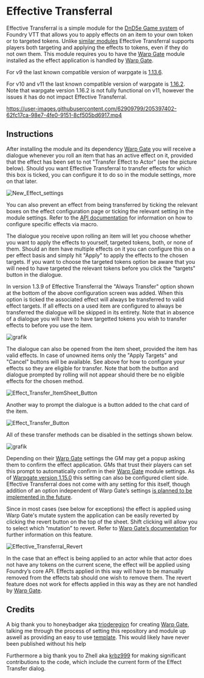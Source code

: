 # Effective Transferral
Effective Transferral is a simple module for the [DnD5e Game system](https://gitlab.com/foundrynet/dnd5e) of Foundry VTT that allows you to apply effects on an item to your own token or to targeted tokens. Unlike [similar modules](https://github.com/ElfFriend-DnD/foundryvtt-item-effects-to-chat-5e) Effective Transferral supports players both targeting and applying the effects to tokens, even if they do not own them.
This module requires you to have the [Warp Gate](https://github.com/trioderegion/warpgate) module installed as the effect application is handled by [Warp Gate](https://github.com/trioderegion/warpgate).

For v9 the last known compatible version of warpgate is [1.13.6](https://github.com/trioderegion/warpgate/releases/tag/1.13.6).

For v10 and v11 the last known compatible version of warpgate is [1.16.2](https://github.com/trioderegion/warpgate/releases/tag/1.16.2). Note that warpgate version 1.16.2 is not fully functional on v11, however the issues it has do not impact Effective Transferral.


https://user-images.githubusercontent.com/62909799/205397402-62fc17ca-98e7-4fe0-9151-8cf505bd6917.mp4



## Instructions
After installing the module and its dependency [Warp Gate](https://github.com/trioderegion/warpgate) you will receive a dialogue whenever you roll an item that has an active effect on it, provided that the effect has been set to not "Transfer Effect to Actor" (see the picture below). Should you want Effective Transferral to transfer effects for which this box is ticked, you can configure it to do so in the module settings, more on that later.

![New_Effect_settings](https://user-images.githubusercontent.com/62909799/225072405-35437d6a-49c6-49b8-bb27-9c851c646b0d.png)

You can also prevent an effect from being transferred by ticking the relevant boxes on the effect configuration page or ticking the relevant setting in the module settings. Refer to the [API documentation](https://github.com/GamerFlix/effective-transferral/wiki) for information on how to configure specific effects via macro.

The dialogue you receive upon rolling an item will let you choose whether you want to apply the effects to yourself, targeted tokens, both, or none of them. Should an item have multiple effects on it you can configure this on a per effect basis and simply hit "Apply" to apply the effects to the chosen targets. If you want to choose the targeted tokens option be aware that you will need to have targeted the relevant tokens before you click the "targets" button in the dialogue.

In version 1.3.9 of Effective Transferral the "Always Transfer" option shown at the bottom of the above configuration screen was added. When this option is ticked the associated effect will always be transferred to valid effect targets. If all effects on a used item are configured to always be transferred the dialogue will be skipped in its entirety. Note that in absence of a dialogue you will have to have targetted tokens you wish to transfer effects to before you use the item.

![grafik](https://user-images.githubusercontent.com/62909799/205398225-87600215-b9c8-4e53-9ce7-8b02c5a18ac3.png)

The dialogue can also be opened from the item sheet, provided the item has valid effects. In case of unowned items only the "Apply Targets" and "Cancel" buttons will be available. See above for how to configure your effects so they are eligible for transfer. Note that both the button and dialogue prompted by rolling will not appear should there be no eligible effects for the chosen method.

![Effect_Transfer_ItemSheet_Button](https://user-images.githubusercontent.com/62909799/151265785-8e8f1d6b-ba14-4590-8aa5-9928b2649862.jpg)

Another way to prompt the dialogue is a button added to the chat card of the item.

![Effect_Transfer_Button](https://user-images.githubusercontent.com/62909799/188307962-a07a7c56-31ff-4262-832e-832c3fe0bd25.png)

All of these transfer methods can be disabled in the settings shown below. 

![grafik](https://user-images.githubusercontent.com/62909799/205398410-bf58b362-a271-49bd-a34a-475e45b938f2.png)

Depending on their [Warp Gate](https://github.com/trioderegion/warpgate) settings the GM may get a popup asking them to confirm the effect application. GMs that trust their players can set this prompt to automatically confirm in their [Warp Gate](https://github.com/trioderegion/warpgate) module settings. As of [Warpgate version 1.15.0](https://github.com/trioderegion/warpgate/releases/tag/1.15.0) this setting can also be configured client side. Effective Transferral does not come with any setting for this itself, though addition of an option independent of Warp Gate’s settings [is planned to be implemented in the future](https://github.com/GamerFlix/effective-transferral/issues/44).

Since in most cases (see below for exceptions) the effect is applied using Warp Gate's mutate system the application can be easily reverted by clicking the revert button on the top of the sheet. Shift clicking will allow you to select which “mutation” to revert. Refer to [Warp Gate’s documentation](https://github.com/trioderegion/warpgate#mutation-commands) for further information on this feature.

![Effective_Transferral_Revert](https://user-images.githubusercontent.com/62909799/151084420-76fdfb47-385f-4755-9e2f-23ac9599d926.jpg)

In the case that an effect is being applied to an actor while that actor does not have any tokens on the current scene, the effect will be applied using Foundry’s core API. Effects applied in this way will have to be manually removed from the effects tab should one wish to remove them. The revert feature does not work for effects applied in this way as they are not handled by [Warp Gate](https://github.com/trioderegion/warpgate).

## Credits
A big thank you to honeybadger aka [trioderegion](https://github.com/trioderegion) for creating [Warp Gate](https://github.com/trioderegion/warpgate), talking me through the process of setting this repository and module up aswell as providing an easy to use [template](https://github.com/trioderegion/fvtt-dual-track-module). This would likely have never been published without his help

Furthermore a big thank you to Zhell aka [krbz999](https://github.com/krbz999) for making significant contributions to the code, which include the current form of the Effect Transfer dialog.
